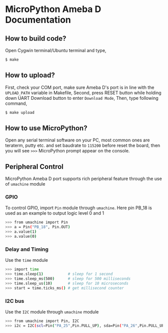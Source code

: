# MicroPython Ameba D Documentation

## How to build code?
Open Cygwin terminal/Ubuntu terminal and type,

```bash
$ make
```

## How to upload?

First, check your COM port, make sure Ameba D's port is in line with the ```UPLOAD_PATH``` variable in Makefile, 
Second, press RESET button while holding down UART Download button to enter ```Download Mode```,
Then, type following command,

```bash
$ make upload
```

## How to use MicroPython?
Open any serial terminal software on your PC, most common ones are teraterm, putty etc. and set baudrate to ```115200``` before reset the board, then you will see ```>>>``` MicroPython prompt appear on the console.


## Peripheral Control
MicroPython Ameba D port supports rich peripheral feature through the use of ```umachine``` module

### GPIO
To control GPIO, import ```Pin``` module through ```umachine```. Here pin PB_18 is used as an example to output logic level 0 and 1

```bash
>>> from umachine import Pin
>>> a = Pin("PB_18", Pin.OUT)
>>> a.value(1)
>>> a.value(0)
```

### Delay and Timing
Use the ```time``` module

```bash
>>> import time
>>> time.sleep(1)           # sleep for 1 second
>>> time.sleep_ms(500)      # sleep for 500 milliseconds
>>> time.sleep_us(10)       # sleep for 10 microseconds
>>> start = time.ticks_ms() # get millisecond counter
```
### I2C bus
Use the ```I2C``` module through ```umachine``` module
```bash
>>> from umachine import Pin, I2C
>>> i2c = I2C(scl=Pin("PA_25",Pin.PULL_UP), sda=Pin("PA_26",Pin.PULL_UP), freq=100000)
```